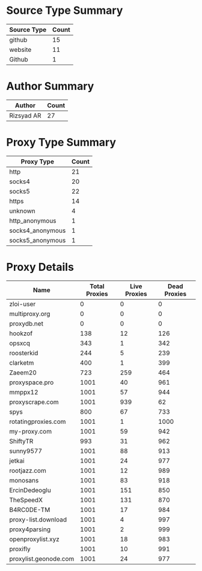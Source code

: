 # Source Type Summary

| Source Type | Count |
|-------------|-------|
| github | 15 |
| website | 11 |
| Github | 1 |


# Author Summary

| Author | Count |
|--------|-------|
| Rizsyad AR | 27 |


# Proxy Type Summary

| Proxy Type | Count |
|------------|-------|
| http | 21 |
| socks4 | 20 |
| socks5 | 22 |
| https | 14 |
| unknown | 4 |
| http_anonymous | 1 |
| socks4_anonymous | 1 |
| socks5_anonymous | 1 |


# Proxy Details

| Name | Total Proxies | Live Proxies | Dead Proxies |
|------|---------------|--------------|---------------|
| zloi-user | 0 | 0 | 0 |
| multiproxy.org | 0 | 0 | 0 |
| proxydb.net | 0 | 0 | 0 |
| hookzof | 138 | 12 | 126 |
| opsxcq | 343 | 1 | 342 |
| roosterkid | 244 | 5 | 239 |
| clarketm | 400 | 1 | 399 |
| Zaeem20 | 723 | 259 | 464 |
| proxyspace.pro | 1001 | 40 | 961 |
| mmppx12 | 1001 | 57 | 944 |
| proxyscrape.com | 1001 | 939 | 62 |
| spys | 800 | 67 | 733 |
| rotatingproxies.com | 1001 | 1 | 1000 |
| my-proxy.com | 1001 | 59 | 942 |
| ShiftyTR | 993 | 31 | 962 |
| sunny9577 | 1001 | 88 | 913 |
| jetkai | 1001 | 24 | 977 |
| rootjazz.com | 1001 | 12 | 989 |
| monosans | 1001 | 83 | 918 |
| ErcinDedeoglu | 1001 | 151 | 850 |
| TheSpeedX | 1001 | 131 | 870 |
| B4RC0DE-TM | 1001 | 17 | 984 |
| proxy-list.download | 1001 | 4 | 997 |
| proxy4parsing | 1001 | 2 | 999 |
| openproxylist.xyz | 1001 | 18 | 983 |
| proxifly | 1001 | 10 | 991 |
| proxylist.geonode.com | 1001 | 24 | 977 |
